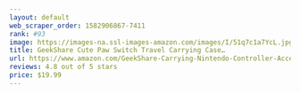 ```yaml
---
layout: default 
﻿web_scraper_order: 1582906867-7411
rank: #93
image: https://images-na.ssl-images-amazon.com/images/I/51q7c1a7YcL.jpg
title: GeekShare Cute Paw Switch Travel Carrying Case…
url: https://www.amazon.com/GeekShare-Carrying-Nintendo-Controller-Accessories-Removable/dp/B07VZZGPQ1/ref=zg_mw_videogames_93?_encoding=UTF8&psc=1&refRID=C62WCF5X3M60X6CESHWA
reviews: 4.8 out of 5 stars
price: $19.99 
---
```

